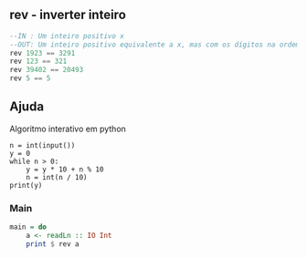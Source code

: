 ## rev - inverter inteiro
[](solver.hs)
```hs
--IN : Um inteiro positivo x
--OUT: Um inteiro positivo equivalente a x, mas com os dígitos na ordem inversa
rev 1923 == 3291
rev 123 == 321
rev 39402 == 20493
rev 5 == 5
```

## Ajuda
Algoritmo interativo em python

```
n = int(input())
y = 0
while n > 0:
    y = y * 10 + n % 10
    n = int(n / 10)
print(y)
```


<!--MAIN_BEGIN-->
### Main
```hs
main = do
    a <- readLn :: IO Int
    print $ rev a

```
<!--MAIN_END-->
